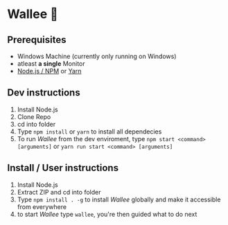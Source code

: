 # Wallee 🎨

## Prerequisites
- Windows Machine (currently only running on Windows)
- atleast **a single** Monitor
- [Node.js / NPM](https://nodejs.org/en/) or [Yarn](https://classic.yarnpkg.com/en/docs/install/#windows-stable)

## Dev instructions
1. Install Node.js
2. Clone Repo
3. cd into folder
4. Type ```npm install``` or ```yarn``` to install all dependecies
5. To run *Wallee* from the dev enviroment, type ```npm start <command> [arguments]``` or ```yarn run start <command> [arguments]```

## Install / User instructions
1. Install Node.js
2. Extract ZIP and cd into folder
3. Type ```npm install . -g``` to install *Wallee* globally and make it accessible from everywhere
4. to start *Wallee* type ```wallee```, you're then guided what to do next
